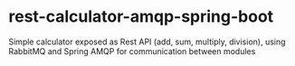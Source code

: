 # rest-calculator-amqp-spring-boot
Simple calculator exposed as Rest API (add, sum, multiply, division), using RabbitMQ and Spring AMQP for communication between modules
